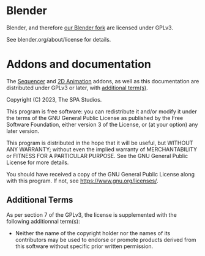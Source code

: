 
# Blender

Blender, and therefore [our Blender fork][blender-spa] are licensed under GPLv3.

See blender.org/about/license for details.

# Addons and documentation

The [Sequencer][sequencer-addon] and [2D Animation][2d-anim-addon] addons, as well as this documentation
are distributed under GPLv3 or later, with [additional term(s)](#additional-terms).

Copyright (C) 2023, The SPA Studios.

This program is free software: you can redistribute it and/or modify
it under the terms of the GNU General Public License as published by
the Free Software Foundation, either version 3 of the License, or
(at your option) any later version.

This program is distributed in the hope that it will be useful,
but WITHOUT ANY WARRANTY; without even the implied warranty of
MERCHANTABILITY or FITNESS FOR A PARTICULAR PURPOSE.  See the
GNU General Public License for more details.

You should have received a copy of the GNU General Public License
along with this program.  If not, see <https://www.gnu.org/licenses/>.

## Additional Terms

As per section 7 of the GPLv3, the license is supplemented with the following additionnal term(s):

- Neither the name of the copyright holder nor the names of its contributors may be used to endorse or promote products derived from this software without specific prior written permission.

[blender-spa]: https://github.com/blender/blender
[2d-anim-addon]: https://github.com/The-SPA-Studios/2d-anim-addon
[sequencer-addon]: https://github.com/The-SPA-Studios/sequencer-addon
